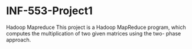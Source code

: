 # INF-553-Project1
Hadoop Mapreduce
This project is a Hadoop MapReduce program, which computes the multiplication of two given matrices using the two- phase approach.

